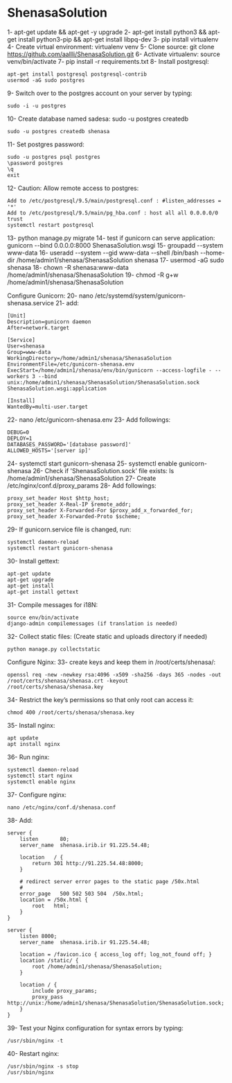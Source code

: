 # ShenasaSolution

1- apt-get update && apt-get -y upgrade
2- apt-get install python3 && apt-get install python3-pip && apt-get install libpq-dev
3- pip install virtualenv
4- Create virtual environment: virtualenv venv
5- Clone source: git clone https://github.com/aallli/ShenasaSolution.git
6- Activate virtualenv: source venv/bin/activate
7- pip install -r requirements.txt
8- Install postgresql:

    apt-get install postgresql postgresql-contrib
    usermod -aG sudo postgres

9- Switch over to the postgres account on your server by typing:
    
    sudo -i -u postgres

10- Create database named sadesa: sudo -u postgres createdb

    sudo -u postgres createdb shenasa

11- Set postgres password: 
    
    sudo -u postgres psql postgres
    \password postgres
    \q
    exit 

12- Caution: Allow remote access to postgres:
    
    Add to /etc/postgresql/9.5/main/postgresql.conf : #listen_addresses = '*'
    Add to /etc/postgresql/9.5/main/pg_hba.conf : host all all 0.0.0.0/0 trust
    systemctl restart postgresql

13- python manage.py migrate
14- test if gunicorn can serve application: gunicorn --bind 0.0.0.0:8000 ShenasaSolution.wsgi
15- groupadd --system www-data
16- useradd --system --gid www-data --shell /bin/bash --home-dir /home/admin1/shenasa/ShenasaSolution shenasa
17- usermod -aG sudo shenasa
18- chown -R shenasa:www-data /home/admin1/shenasa/ShenasaSolution
19- chmod -R g+w /home/admin1/shenasa/ShenasaSolution

Configure Gunicorn:
20- nano /etc/systemd/system/gunicorn-shenasa.service
21- add:
    
    [Unit]
    Description=gunicorn daemon
    After=network.target
    
    [Service]
    User=shenasa
    Group=www-data
    WorkingDirectory=/home/admin1/shenasa/ShenasaSolution
    EnvironmentFile=/etc/gunicorn-shenasa.env
    ExecStart=/home/admin1/shenasa/env/bin/gunicorn --access-logfile - --workers 3 --bind unix:/home/admin1/shenasa/ShenasaSolution/ShenasaSolution.sock ShenasaSolution.wsgi:application
    
    [Install]
    WantedBy=multi-user.target
        
22- nano /etc/gunicorn-shenasa.env
23- Add followings:
    
    DEBUG=0
    DEPLOY=1
    DATABASES_PASSWORD='[database password]'
    ALLOWED_HOSTS='[server ip]'
    
24- systemctl start gunicorn-shenasa
25- systemctl enable gunicorn-shenasa
26- Check if 'ShenasaSolution.sock' file exists: ls /home/admin1/shenasa/ShenasaSolution
27- Create /etc/nginx/conf.d/proxy_params
28- Add followings:

    proxy_set_header Host $http_host;
    proxy_set_header X-Real-IP $remote_addr;
    proxy_set_header X-Forwarded-For $proxy_add_x_forwarded_for;
    proxy_set_header X-Forwarded-Proto $scheme;

29- If gunicorn.service file is changed, run:

    systemctl daemon-reload
    systemctl restart gunicorn-shenasa

30- Install gettext:

    apt-get update
    apt-get upgrade
    apt-get install
    apt-get install gettext

31- Compile messages for i18N:
    
    source env/bin/activate
    django-admin compilemessages (if translation is needed)

32- Collect static files: (Create static and uploads directory if needed)
 
    python manage.py collectstatic

Configure Nginx:
33- create keys and keep them in /root/certs/shenasa/:
    
    openssl req -new -newkey rsa:4096 -x509 -sha256 -days 365 -nodes -out /root/certs/shenasa/shenasa.crt -keyout /root/certs/shenasa/shenasa.key

34- Restrict the key’s permissions so that only root can access it:
    
    chmod 400 /root/certs/shenasa/shenasa.key

35- Install nginx:

    apt update
    apt install nginx

36- Run nginx:

    systemctl daemon-reload
    systemctl start nginx
    systemctl enable nginx
    
37- Configure nginx:

    nano /etc/nginx/conf.d/shenasa.conf

38- Add:

    server {
        listen       80;
        server_name  shenasa.irib.ir 91.225.54.48;
    
        location   / {
            return 301 http://91.225.54.48:8000;
        }
    
        # redirect server error pages to the static page /50x.html
        #
        error_page   500 502 503 504  /50x.html;
        location = /50x.html {
            root   html;
        }
    }
    
    server {
        listen 8000;
        server_name  shenasa.irib.ir 91.225.54.48;
    
        location = /favicon.ico { access_log off; log_not_found off; }
        location /static/ {
            root /home/admin1/shenasa/ShenasaSolution;
        }
    
        location / {
            include proxy_params;
            proxy_pass http://unix:/home/admin1/shenasa/ShenasaSolution/ShenasaSolution.sock;
        }
    }

39- Test your Nginx configuration for syntax errors by typing: 

    /usr/sbin/nginx -t

40- Restart nginx:

    /usr/sbin/nginx -s stop
    /usr/sbin/nginx